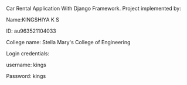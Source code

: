 Car Rental Application With Django Framework.
Project implemented by:

Name:KINGSHIYA K S

ID: au963521104033

College name: Stella Mary's College of Engineering

Login credentials:

username: kings

Password: kings 
